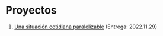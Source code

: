 # Proyectos

1. [Una situación cotidiana paralelizable](./1/README.org) (Entrega: 2022.11.29)
<!-- 2. [(Micro) sistema de archivos](./4/README.org) (Entrega: 2022.05.19) -->
